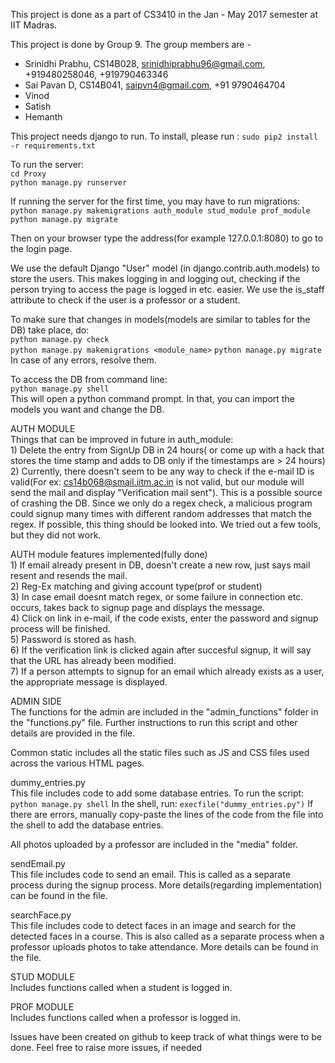 This project is done as a part of CS3410 in the Jan - May 2017 semester at IIT Madras.

This project is done by Group 9. The group members are -

* Srinidhi Prabhu, CS14B028, srinidhiprabhu96@gmail.com, +919480258046, +919790463346
* Sai Pavan D, CS14B041, saipvn4@gmail.com, +91 9790464704
* Vinod
* Satish
* Hemanth

This project needs django to run. To install, please run :
	`sudo pip2 install -r requirements.txt`

To run the server:  
	`cd Proxy`  
	`python manage.py runserver`

If running the server for the first time, you may have to run migrations:
	`python manage.py makemigrations auth_module stud_module prof_module`
	`python manage.py migrate`

Then on your browser type the address(for example 127.0.0.1:8080) to go to the login page.  

We use the default Django "User" model (in django.contrib.auth.models) to store the users. This makes logging in and logging out, checking if the person trying to access the page is logged in etc. easier. We use the is_staff attribute to check if the user is a professor or a student.

To make sure that changes in models(models are similar to tables for the DB) take place, do:  
	`python manage.py check`  
	`python manage.py makemigrations <module_name>`
	`python manage.py migrate`  
	In case of any errors, resolve them.  

To access the DB from command line:  
	`python manage.py shell`   
	This will open a python command prompt. In that, you can import the models you want and change the DB.  

AUTH MODULE  	  
	Things that can be improved in future in auth_module:   
		1) Delete the entry from SignUp DB in 24 hours( or come up with a hack that stores the time stamp and adds to DB only if the timestamps are > 24 hours)   
		2) Currently, there doesn't seem to be any way to check if the e-mail ID is valid(For ex: cs14b068@smail.iitm.ac.in is not valid, but our module will send the mail and display "Verification mail sent"). This is a possible source of crashing the DB. Since we only do a regex check, a malicious program could signup many times with different random addresses that match the regex. If possible, this thing should be looked into. We tried out a few tools, but they did not work.  

  AUTH module features implemented(fully done)  
	        1) If email already present in DB, doesn't create a new row, just says mail resent and resends the mail.  
		2) Reg-Ex matching and giving account type(prof or student)  
		3) In case email doesnt match regex, or some failure in connection etc. occurs, takes back to signup page and displays the message.  
		4) Click on link in e-mail, if the code exists, enter the password and signup process will be finished.  
		5) Password is stored as hash.  
		6) If the verification link is clicked again after succesful signup, it will say that the URL has already been modified.  
		7) If a person attempts to signup for an email which already exists as a user, the appropriate message is displayed.  

ADMIN SIDE   
	The functions for the admin are included in the "admin_functions" folder in the "functions.py" file. Further instructions to run this script and other details are provided in the file.

Common static includes all the static files such as JS and CSS files used across the various HTML pages.

dummy_entries.py  
	This file includes code to add some database entries. To run the script:
	`python manage.py shell`
	In the shell, run:
	`execfile("dummy_entries.py")`
	If there are errors, manually copy-paste the lines of the code from the file into the shell to add the database entries.

All photos uploaded by a professor are included in the "media" folder.

sendEmail.py   
	This file includes code to send an email. This is called as a separate process during the signup process. More details(regarding implementation) can be found in the file.

searchFace.py  
	This file includes code to detect faces in an image and search for the detected faces in a course. This is also called as a separate process when a professor uploads photos to take attendance. More details can be found in the file.

STUD MODULE   
	Includes functions called when a student is logged in.

PROF MODULE  
	Includes functions called when a professor is logged in.

Issues have been created on github to keep track of what things were to be done. Feel free to raise more issues, if needed
